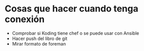 Cosas que hacer cuando tenga conexión
===

* Comprobar si Koding tiene chef o se puede usar con Ansible
* Hacer push del libro de git
* Mirar formato de foreman
